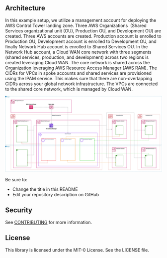 ## Architecture



In this example setup, we utilize a management account for deploying the AWS Control Tower landing zone. Three AWS Organizations  (Shared Services organizational unit (OU), Production OU, and Development OU) are created. Three AWS accounts are created. Production account is enrolled to Production OU, Development account is enrolled to Development OU, and finally Network Hub account is enrolled to Shared Services OU. In the Network Hub account, a Cloud WAN core network with three segments (shared services, production, and development) across two regions is created leveraging Cloud WAN. The core network is shared across the Organization leveraging AWS Resource Access Manager (AWS RAM). The CIDRs for VPCs in spoke accounts and shared services are provisioned using the IPAM service. This makes sure that there are non-overlapping CIDRs across your global network infrastructure. The VPCs are connected to the shared core network, which is managed by Cloud WAN.

![image](https://github.com/aws-samples/aws-cloudwan-and-amazon-ipam-with-aws-control-tower/blob/main/cloudwan-controltower.jpg)


Be sure to:

* Change the title in this README
* Edit your repository description on GitHub

## Security

See [CONTRIBUTING](CONTRIBUTING.md#security-issue-notifications) for more information.

## License

This library is licensed under the MIT-0 License. See the LICENSE file.

